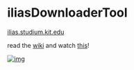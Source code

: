 iliasDownloaderTool
===================

[ilias.studium.kit.edu](ilias.studium.kit.edu)


read the [wiki](https://github.com/DeOldSax/iliasDownloaderTool/wiki) and watch [this](http://www.youtube.com/watch?v=v3MA4_pUpq0&feature=youtu.be)!


[![img](https://raw2.github.com/DeOldSax/iliasDownloaderTool/master/screenshot.JPG)](http://www.youtube.com/watch?v=v3MA4_pUpq0&feature=youtu.be)
